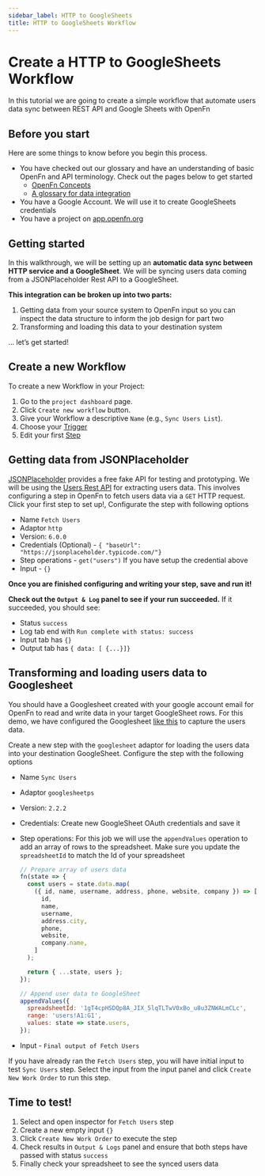 ```yaml
---
sidebar_label: HTTP to GoogleSheets
title: HTTP to GoogleSheets Workflow
---
```


# Create a HTTP to GoogleSheets Workflow

In this tutorial we are going to create a simple workflow that automate users
data sync between REST API and Google Sheets with OpenFn

## Before you start

Here are some things to know before you begin this process.

- You have checked out our glossary and have an understanding of basic OpenFn
  and API terminology. Check out the pages below to get started
  - [OpenFn Concepts](../get-started/terminology.md)
  - [A glossary for data integration](../get-started/glossary.md)
- You have a Google Account. We will use it to create GoogleSheets credentials
- You have a project on [app.openfn.org](app.openfn.org)

## Getting started

In this walkthrough, we will be setting up an **automatic data sync between HTTP
service and a GoogleSheet**. We will be syncing users data coming from a
JSONPlaceholder Rest API to a GoogleSheet.

**This integration can be broken up into two parts:**

1. Getting data from your source system to OpenFn input so you can inspect the
   data structure to inform the job design for part two
2. Transforming and loading this data to your destination system

… let’s get started!

## Create a new Workflow

To create a new Workflow in your Project:

1. Go to the `project dashboard` page.
2. Click `Create new workflow` button.
3. Give your Workflow a descriptive `Name` (e.g., `Sync Users List`).
4. Choose your [Trigger](../build/triggers.md)
5. Edit your first [Step](../build/steps/steps.md)

## Getting data from JSONPlaceholder

[JSONPlaceholder](https://jsonplaceholder.typicode.com/users) provides a free
fake API for testing and prototyping. We will be using the
[Users Rest API](https://jsonplaceholder.typicode.com/users) for extracting
users data. This involves configuring a step in OpenFn to fetch users data via a
`GET` HTTP request. Click your first step to set up!, Configurate the step with
following options

- Name `Fetch Users`
- Adaptor `http`
- Version: `6.0.0`
- Credentials (Optional) -
  `{ "baseUrl": "https://jsonplaceholder.typicode.com/"}`
- Step operations - `get("users")` If you have setup the credential above
- Input - `{}`

**Once you are finished configuring and writing your step, save and run it!**

**Check out the `Output & Log` panel to see if your run succeeded.** If it
succeeded, you should see:

- Status `success`
- Log tab end with `Run complete with status: success`
- Input tab has `{}`
- Output tab has `{ data: [ {...}]}`

## Transforming and loading users data to Googlesheet

You should have a Googlesheet created with your google account email for OpenFn
to read and write data in your target GoogleSheet rows. For this demo, we have
configured the Googlesheet
[like this](https://docs.google.com/spreadsheets/d/1gT4cpHSDQp8A_JIX_5lqTLTwV0xBo_u8u3ZNWALmCLc/edit?usp=sharing)
to capture the users data.

Create a new step with the `googlesheet` adaptor for loading the users data into
your destination GoogleSheet. Configure the step with the following options

- Name `Sync Users`
- Adaptor `googlesheetps`
- Version: `2.2.2`
- Credentials: Create new GoogleSheet OAuth credentials and save it
- Step operations: For this job we will use the `appendValues` operation to add
  an array of rows to the spreadsheet. Make sure you update the `spreadsheetId`
  to match the Id of your spreadsheet

  ```js
  // Prepare array of users data
  fn(state => {
    const users = state.data.map(
      ({ id, name, username, address, phone, website, company }) => [
        id,
        name,
        username,
        address.city,
        phone,
        website,
        company.name,
      ]
    );

    return { ...state, users };
  });

  // Append user data to GoogleSheet
  appendValues({
    spreadsheetId: '1gT4cpHSDQp8A_JIX_5lqTLTwV0xBo_u8u3ZNWALmCLc',
    range: 'users!A1:G1',
    values: state => state.users,
  });
  ```

- Input - `Final output of Fetch Users`

If you have already ran the `Fetch Users` step, you will have initial input to
test `Sync Users` step. Select the input from the input panel and click
`Create New Work Order` to run this step.

## Time to test!

1. Select and open inspector for `Fetch Users` step
2. Create a new empty input `{}`
3. Click `Create New Work Order` to execute the step
4. Check results in `Output & Logs` panel and ensure that both steps have passed
   with status `success`
5. Finally check your spreadsheet to see the synced users data
